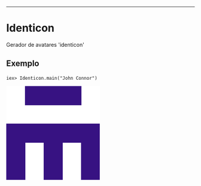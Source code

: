 ---
# Identicon
 Gerador de avatares 'identicon'

## Exemplo
    iex> Identicon.main("John Connor")
    
![Imagem Identicon gearada](https://github.com/wagncarv/Identicon/blob/master/John%20Connor.png)
